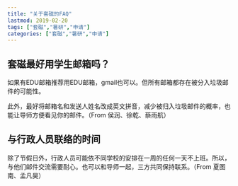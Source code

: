 ```yaml
---
title: "关于套磁的FAQ"
lastmod: 2019-02-20
tags: ["套磁","暑研","申请"]
categories: ["套磁","暑研","申请"]
---
```


## 套磁最好用学生邮箱吗？

如果有EDU邮箱推荐用EDU邮箱，gmail也可以。但所有邮箱都存在被分入垃圾邮件的可能性。

此外，最好将邮箱名和发送人姓名改成英文拼音，减少被归入垃圾邮件的概率，也能让导师方便看见你的邮件。（From 侯润、徐乾、蔡雨航）

## 与行政人员联络的时间

除了节假日外，行政人员可能依不同学校的安排在一周的任何一天不上班。所以，与他们邮件交流需要耐心。也可以和导师一起，三方共同保持联系。（From 夏图南、孟凡昊）